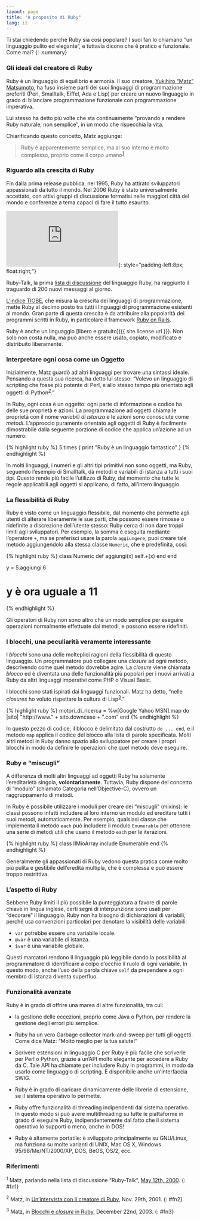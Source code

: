 ```yaml
---
layout: page
title: "A proposito di Ruby"
lang: it
---
```


Ti stai chiedendo perché Ruby sia così popolare? I suoi fan lo chiamano
“un linguaggio pulito ed elegante”, e tuttavia dicono che è pratico e
funzionale. Come mai?
{: .summary}

### Gli ideali del creatore di Ruby

Ruby è un linguaggio di equilibrio e armonia. Il suo creatore, [Yukihiro
“Matz” Matsumoto][matz], ha fuso insieme parti dei suoi linguaggi di
programmazione preferiti (Perl, Smalltalk, Eiffel, Ada e Lisp) per
creare un nuovo linguaggio in grado di bilanciare programmazione
funzionale con programmazione imperativa.

Lui stesso ha detto più volte che sta continuamente “provando a rendere
Ruby naturale, non semplice”, in un modo che rispecchia la vita.

Chiarificando questo concetto, Matz aggiunge:

> Ruby è apparentemente semplice, ma al suo interno è molto complesso,
> proprio come il corpo umano<sup>[1](#fn1)</sup>.

### Riguardo alla crescita di Ruby

Fin dalla prima release pubblica, nel 1995, Ruby ha attirato sviluppatori
appassionati da tutto il mondo. Nel 2006 Ruby è stato universalmente
accettato, con attivi gruppi di discussione formatisi nelle maggiori città
del mondo e conferenze a tema capaci di fare il tutto esaurito.

![Grafico per cortesia di
Gmane.](http://gmane.org/plot-rate.php?group=gmane.comp.lang.ruby.general&amp;width=320&amp;height=160&amp;title=Ruby-Talk+Activity
"Grafico per cortesia di Gmane."){: style="padding-left:8px; float:right;"}

Ruby-Talk, la prima [lista di discussione](/it/community/mailing-lists/)
del linguaggio Ruby, ha raggiunto il traguardo di 200 nuovi messaggi
al giorno.

[L’indice TIOBE][tiobe], che misura la crescita dei linguaggi di programmazione,
mette Ruby al decimo posto tra tutti i linguaggi di programmazione
esistenti al mondo. Gran parte di questa crescita è da attribuire alla
popolarità dei programmi scritti in Ruby, in particolare il framework
[Ruby on Rails][ror].

Ruby è anche un linguaggio [libero e gratuito]({{ site.license.url }}). Non
solo non costa nulla, ma può anche essere usato, copiato, modificato e
distribuito liberamente.

### Interpretare ogni cosa come un Oggetto

Inizialmente, Matz guardò ad altri linguaggi per trovare una sintassi
ideale. Pensando a questa sua ricerca, ha detto lui stesso: “Volevo un
linguaggio di scripting che fosse più potente di Perl, e allo stesso
tempo più orientato agli oggetti di Python<sup>[2](#fn2)</sup>.”

In Ruby, ogni cosa è un oggetto: ogni parte di informazione e codice ha
delle sue proprietà e azioni. La programmazione ad oggetti chiama le
proprietà con il nome *variabili di istanza* e le azioni sono conosciute
come *metodi*. L’approccio puramente orientato agli oggetti di Ruby è
facilmente dimostrabile dalla seguente porzione di codice che applica
un’azione ad un numero:

{% highlight ruby %}
5.times { print "Ruby è un linguaggio fantastico" }
{% endhighlight %}

In molti linguaggi, i numeri e gli altri tipi primitivi non sono
oggetti, ma Ruby, seguendo l’esempio di Smalltalk, dà metodi e variabili
di istanza a tutti i suoi tipi. Questo rende più facile l’utilizzo di
Ruby, dal momento che tutte le regole applicabili agli oggetti si
applicano, di fatto, all’intero linguaggio.

### La flessibilità di Ruby

Ruby è visto come un linguaggio flessibile, dal momento che permette
agli utenti di alterare liberamente le sue parti, che possono essere
rimosse o ridefinite a discrezione dell’utente stesso: Ruby cerca di non
dare troppi limiti agli sviluppatori. Per esempio, la somma è eseguita
mediante l’operatore `+`, ma se preferisci usare la parola `aggiungere`,
puoi creare tale metodo aggiungendolo alla stessa classe `Numeric`, che
è predefinita, così:

{% highlight ruby %}
class Numeric
  def aggiungi(x)
    self.+(x)
  end
end

y = 5.aggiungi 6
# y è ora uguale a 11
{% endhighlight %}

Gli operatori di Ruby non sono altro che un modo semplice per eseguire
operazioni normalmente effettuate dai metodi, e possono essere
ridefiniti.

### I blocchi, una peculiarità veramente interessante

I *blocchi* sono una delle molteplici ragioni della flessibilità di
questo linguaggio. Un programmatore può collegare una *closure* ad ogni metodo,
descrivendo come quel metodo dovrebbe agire. La *closure* viene chiamata
*blocco* ed è diventata una delle funzionalità più popolari per i nuovi
arrivati a Ruby da altri linguaggi imperativi come PHP o Visual Basic.

I blocchi sono stati ispirati dai linguaggi funzionali. Matz ha detto,
“nelle *closures* ho voluto rispettare la cultura di Lisp<sup>[3](#fn3)</sup>.”

{% highlight ruby %}
motori_di_ricerca =
  %w[Google Yahoo MSN].map do |sito|
    "http://www." + sito.downcase + ".com"
  end
{% endhighlight %}

In questo pezzo di codice, il blocco è delimitato dal costrutto `do ...
end`, e il metodo `map` applica il codice del blocco alla lista di
parole specificata. Molti altri metodi in Ruby danno spazio allo
sviluppatore per creare i propri blocchi in modo da definire le
operazioni che quel metodo deve eseguire.

### Ruby e “miscugli”

A differenza di molti altri linguaggi ad oggetti Ruby ha
solamente l’ereditarietà singola, **volontariamente**. Tuttavia, Ruby
dispone del concetto di “modulo” (chiamato Categoria nell’Objective-C),
ovvero un raggruppamento di metodi.

In Ruby è possibile utilizzare i moduli per creare dei “miscugli”
(mixins): le classi possono infatti includere al loro interno un modulo
ed ereditare tutti i suoi metodi, automaticamente. Per esempio,
qualsiasi classe che implementa il metodo `each` può includere il modulo
`Enumerable` per ottenere una serie di metodi utili che usano il metodo
`each` per le iterazioni.

{% highlight ruby %}
class IlMioArray
  include Enumerable
end
{% endhighlight %}

Generalmente gli appassionati di Ruby vedono questa pratica come molto
più pulita e gestibile dell’eredità multipla, che è complessa e può
essere troppo restrittiva.

### L’aspetto di Ruby

Sebbene Ruby limiti il più possibile la punteggiatura a favore di parole
chiave in lingua inglese, certi segni di interpunzione sono usati per
“decorare” il linguaggio. Ruby non ha bisogno di dichiarazioni di
variabili, perché usa convenzioni particolari per denotare la visibilità
delle variabili:

* `var` potrebbe essere una variabile locale.
* `@var` è una variabile di istanza.
* `$var` è una variabile globale.

Questi marcatori rendono il linguaggio più leggibile dando la
possibilità al programmatore di identificare a colpo d’occhio il ruolo
di ogni variabile. In questo modo, anche l’uso della parola chiave
`self` da prependere a ogni membro di istanza diventa superfluo.

### Funzionalità avanzate

Ruby è in grado di offrire una marea di altre funzionalità, tra cui:

* la gestione delle eccezioni, proprio come Java o Python, per rendere
  la gestione degli errori più semplice.

* Ruby ha un vero Garbage collector mark-and-sweep per tutti gli oggetti.
  Come dice Matz: “Molto meglio per la tua salute!”

* Scrivere estensioni in linguaggio C per Ruby è più facile che
  scriverle per Perl o Python, grazie a un’API molto elegante per
  accedere a Ruby da C. Tale API ha chiamate per includere Ruby in
  programmi, in modo da usarlo come linguaggio di scripting. È
  disponibile anche un’interfaccia SWIG.

* Ruby è in grado di caricare dinamicamente delle librerie di estensione,
  se il sistema operativo lo permette.

* Ruby offre funzionalità di threading indipendenti dal sistema
  operativo. In questo modo si può avere multithreading su tutte le
  piattaforme in grado di eseguire Ruby, indipendentemente dal fatto che
  il sistema operativo lo supporti o meno, anche in DOS!

* Ruby è altamente portatile: è sviluppato principalmente su GNU/Linux,
  ma funziona su molte varianti di UNIX, Mac OS X, Windows
  95/98/Me/NT/2000/XP, DOS, BeOS, OS/2, ecc.

### Riferimenti

<sup>1</sup> Matz, parlando nella lista di discussione “Ruby-Talk”, [May
12th, 2000][blade].
{: #fn1}

<sup>2</sup> Matz, in [Un’intervista con il creatore di Ruby][linuxdevcenter], Nov.
29th, 2001.
{: #fn2}

<sup>3</sup> Matz, in [Blocchi e *closure* in Ruby][artima], December 22nd,
2003.
{: #fn3}



[matz]: http://www.rubyist.net/~matz/
[blade]: http://blade.nagaokaut.ac.jp/cgi-bin/scat.rb/ruby/ruby-talk/2773
[ror]: http://rubyonrails.org/
[linuxdevcenter]: http://www.linuxdevcenter.com/pub/a/linux/2001/11/29/ruby.html
[artima]: http://www.artima.com/intv/closures2.html
[tiobe]: http://www.tiobe.com/index.php/content/paperinfo/tpci/index.html
